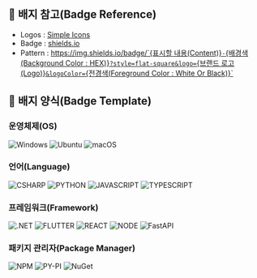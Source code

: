 ## 📑 배지 참고(Badge Reference)

* Logos   : [Simple Icons](https://simpleicons.org/)
* Badge   : [shields.io](https://shields.io/)
* Pattern : [https://img.shields.io/badge/`{표시할 내용(Content)}`-`{배경색(Background Color : HEX)}`?style=flat-square&logo=`{브랜드 로고(Logo)}`&logoColor=`{전경색(Foreground Color : White Or Black)}`](/)

## 💌 배지 양식(Badge Template)

### 운영체제(OS)

![Windows](https://img.shields.io/badge/Windows-0078D6?style=flat-square&logo=Windows&logoColor=white)
![Ubuntu](https://img.shields.io/badge/Ubuntu-E95420?style=flat-square&logo=Ubuntu&logoColor=white)
![macOS](https://img.shields.io/badge/macOS-000000?style=flat-square&logo=macOS&logoColor=white)

### 언어(Language)

![CSHARP](https://img.shields.io/badge/CSHARP-239120?style=flat-square&logo=CSharp&logoColor=white)
![PYTHON](https://img.shields.io/badge/PYTHON-3776AB?style=flat-square&logo=Python&logoColor=white)
![JAVASCRIPT](https://img.shields.io/badge/JAVASCRIPT-F7DF1E?style=flat-square&logo=JavaScript&logoColor=black)
![TYPESCRIPT](https://img.shields.io/badge/TYPESCRIPT-3178C6?style=flat-square&logo=TypeScript&logoColor=white)

### 프레임워크(Framework)

![.NET](https://img.shields.io/badge/.NET-512BD4?style=flat-square&logo=.NET&logoColor=white)
![FLUTTER](https://img.shields.io/badge/FLUTTER-02569B?style=flat-square&logo=Flutter&logoColor=white)
![REACT](https://img.shields.io/badge/REACT-61DAFB?style=flat-square&logo=React&logoColor=black)
![NODE](https://img.shields.io/badge/NODE.JS-339933?style=flat-square&logo=Node.js&logoColor=white)
![FastAPI](https://img.shields.io/badge/FastAPI-009688?style=flat-square&logo=FastAPI&logoColor=white)

### 패키지 관리자(Package Manager)

![NPM](https://img.shields.io/badge/NPM-CB3837?style=flat-square&logo=npm&logoColor=white)
![PY-PI](https://img.shields.io/badge/PYPI-3775A9?style=flat-square&logo=PyPI&logoColor=white)
![NuGet](https://img.shields.io/badge/NUGET-004880?style=flat-square&logo=NuGet&logoColor=white)
